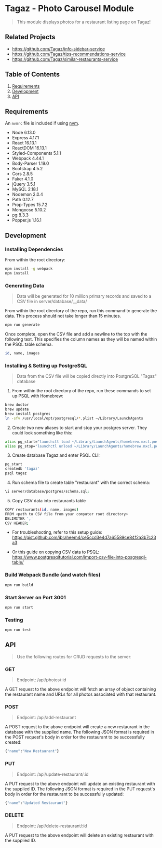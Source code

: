 # Tagaz - Photo Carousel Module

> This module displays photos for a restaurant listing page on Tagaz!

## Related Projects

  - https://github.com/Tagaz/info-sidebar-service
  - https://github.com/Tagaz/tips-recommendations-service
  - https://github.com/Tagaz/similar-restaurants-service

## Table of Contents

1. [Requirements](#requirements)
1. [Development](#development)
1. [API](#API)

## Requirements

An `nvmrc` file is included if using [nvm](https://github.com/creationix/nvm).

- Node 6.13.0
- Express 4.17.1
- React 16.13.1
- ReactDOM 16.13.1
- Styled-Components 5.1.1
- Webpack 4.44.1
- Body-Parser 1.19.0
- Bootstrap 4.5.2
- Cors 2.8.5
- Faker 4.1.0
- jQuery 3.5.1
- MySQL 2.18.1
- Nodemon 2.0.4
- Path 0.12.7
- Prop-Types 15.7.2
- Mongoose 5.10.2
- pg 8.3.3
- Popper.js 1.16.1

## Development

### Installing Dependencies

From within the root directory:

```sh
npm install -g webpack
npm install
```

### Generating Data

> Data will be generated for 10 million primary records and saved to a CSV file in server/database/__data/

From within the root directory of the repo, run this command to generate the data. This process should not take longer than 15 minutes.

```sh
npm run generate
```

Once complete, open the CSV file and add a newline to the top with the following text. This specifies the column names as they will be named within the PSQL table schema.

```sh
id, name, images
```

### Installing & Setting up PostgreSQL

> Data from the CSV file will be copied directly into PostgreSQL "Tagaz" database

1. From within the root directory of the repo, run these commands to set up PSQL with Homebrew:

```sh
brew doctor
brew update
brew install postgres
ln -sfv /usr/local/opt/postgresql/*.plist ~/Library/LaunchAgents
```

2. Create two new aliases to start and stop your postgres server. They could look something like this:

```sh
alias pg_start="launchctl load ~/Library/LaunchAgents/homebrew.mxcl.postgresql.plist"
alias pg_stop="launchctl unload ~/Library/LaunchAgents/homebrew.mxcl.postgresql.plist"
```

3. Create database Tagaz and enter PSQL CLI:

```sh
pg_start
createdb 'tagaz'
psql tagaz
```

4. Run schema file to create table "restaurant" with the correct schema:

```sh
\i server/database/postgres/schema.sql;
```

5. Copy CSV data into restaurants table

```sh
COPY restaurants(id, name, images)
FROM <path to CSV file from your computer root directory>
DELIMITER ','
CSV HEADER;
```

- For troubleshooting, refer to this setup guide: https://gist.github.com/ibraheem4/ce5ccd3e4d7a65589ce84f2a3b7c23a3

- Or this guide on copying CSV data to PSQL: https://www.postgresqltutorial.com/import-csv-file-into-posgresql-table/

### Build Webpack Bundle (and watch files)
```sh
npm run build
```

### Start Server on Port 3001
```sh
npm run start
```

### Testing
```sh
npm run test
```

## API

> Use the following routes for CRUD requests to the server:

### GET

> Endpoint: /api/photos/:id

A GET request to the above endpoint will fetch an array of object containing the restaurant name and URLs for all photos associated with that restaurant.

### POST

> Endpoint: /api/add-restaurant

A POST request to the above endpoint will create a new restaurant in the database with the supplied name.
The following JSON format is required in the POST request's body in order for the restaurant to be successfully created:

```sh
{"name":"New Restaurant"}
```

### PUT

> Endpoint: /api/update-restaurant/:id

A PUT request to the above endpoint will update an existing restaurant with the supplied ID.
The following JSON format is required in the PUT request's body in order for the restaurant to be successfully updated:

```sh
{"name":"Updated Restaurant"}
```

### DELETE

> Endpoint: /api/delete-restaurant/:id

A PUT request to the above endpoint will delete an existing restaurant with the supplied ID.
